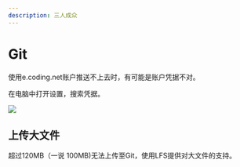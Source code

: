 ```yaml
---
description: 三人成众
---
```


# Git

使用e.coding.net账户推送不上去时，有可能是账户凭据不对。

在电脑中打开设置，搜索凭据。

![](<.gitbook/assets/image (4) (1).png>)

## 上传大文件

超过120MB（一说 100MB)无法上传至Git，使用LFS提供对大文件的支持。
